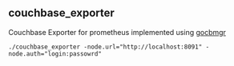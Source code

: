 ## couchbase_exporter

Couchbase Exporter for prometheus implemented using [gocbmgr](https://github.com/lelvisl/gocbmgr)

`./couchbase_exporter -node.url="http://localhost:8091" -node.auth="login:passowrd"`